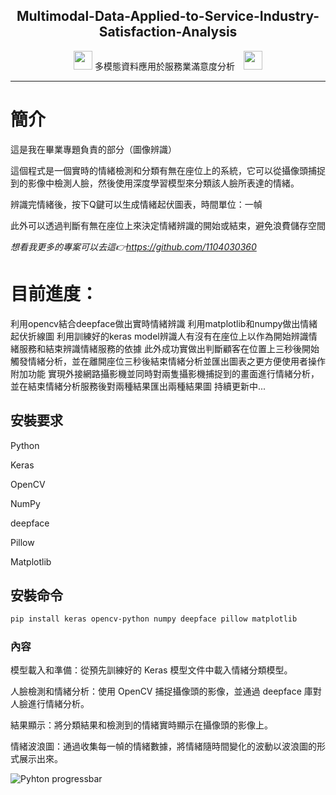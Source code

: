 <p align="center">
 <h2 align="center">Multimodal-Data-Applied-to-Service-Industry-Satisfaction-Analysis</h2>
 <p align="center"><img style="margin-bottom:-10px; height: 30px; width:30px;  " src="https://readme-components.vercel.app/api?component=logo&logo=react&fill=linear-gradient%2862deg%2C%20%238EC5FC%200%25%2C%20%23E0C3FC%20100%25%29%3B%0A&text=false&animation=spin"/>
 多模態資料應用於服務業滿意度分析
<img style="margin-bottom:-10px; height: 30px; width:30px;  margin-left: 10px;" src="https://readme-components.vercel.app/api?component=logo&logo=react&fill=linear-gradient%2862deg%2C%20%238EC5FC%200%25%2C%20%23E0C3FC%20100%25%29%3B%0A&text=false&animation=spin"/></p>
</p>
<hr>

#  簡介
這是我在畢業專題負責的部分（圖像辨識）

這個程式是一個實時的情緒檢測和分類有無在座位上的系統，它可以從攝像頭捕捉到的影像中檢測人臉，然後使用深度學習模型來分類該人臉所表達的情緒。

辨識完情緒後，按下Q鍵可以生成情緒起伏圖表，時間單位：一幀

此外可以透過判斷有無在座位上來決定情緒辨識的開始或結束，避免浪費儲存空間

*想看我更多的專案可以去這👉https://github.com/1104030360*

# 目前進度：

利用opencv結合deepface做出實時情緒辨識
利用matplotlib和numpy做出情緒起伏折線圖
利用訓練好的keras model辨識人有沒有在座位上以作為開始辨識情緒服務和結束辨識情緒服務的依據
此外成功實做出判斷顧客在位置上三秒後開始觸發情緒分析，並在離開座位三秒後結束情緒分析並匯出圖表之更方便使用者操作附加功能
實現外接網路攝影機並同時對兩隻攝影機捕捉到的畫面進行情緒分析，並在結束情緒分析服務後對兩種結果匯出兩種結果圖
持續更新中...


## 安裝要求
Python 

Keras

OpenCV

NumPy

deepface

Pillow

Matplotlib

## 安裝命令

```sh
pip install keras opencv-python numpy deepface pillow matplotlib
```

### 內容
模型載入和準備：從預先訓練好的 Keras 模型文件中載入情緒分類模型。

人臉檢測和情緒分析：使用 OpenCV 捕捉攝像頭的影像，並通過 deepface 庫對人臉進行情緒分析。

結果顯示：將分類結果和檢測到的情緒實時顯示在攝像頭的影像上。

情緒波浪圖：通過收集每一幀的情緒數據，將情緒隨時間變化的波動以波浪圖的形式展示出來。


![Pyhton progressbar](https://readme-components.vercel.app/api?component=linearprogress&value=100&skill=Python&fill=linear-gradient%2862deg%2C%20%238EC5FC%200%25%2C%20%23E0C3FC%20100%25%29%3B%0A)


